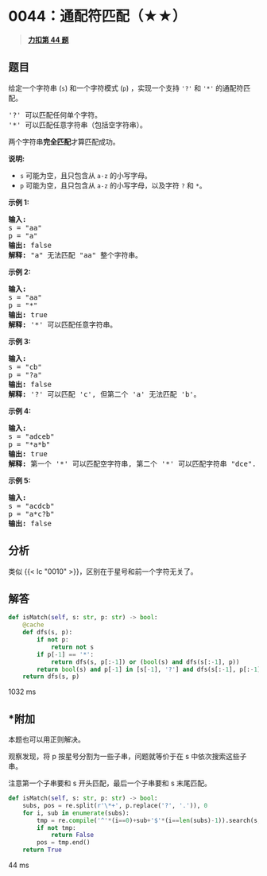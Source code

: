 # 0044：通配符匹配（★★）


> <u>**[力扣第 44 题](https://leetcode.cn/problems/wildcard-matching/)**</u>

## 题目

<p>给定一个字符串 (<code>s</code>) 和一个字符模式 (<code>p</code>) ，实现一个支持 <code>&#39;?&#39;</code> 和 <code>&#39;*&#39;</code> 的通配符匹配。</p>

<pre>&#39;?&#39; 可以匹配任何单个字符。
&#39;*&#39; 可以匹配任意字符串（包括空字符串）。
</pre>

<p>两个字符串<strong>完全匹配</strong>才算匹配成功。</p>

<p><strong>说明:</strong></p>

<ul>
<li><code>s</code> 可能为空，且只包含从 <code>a-z</code> 的小写字母。</li>
<li><code>p</code> 可能为空，且只包含从 <code>a-z</code> 的小写字母，以及字符 <code>?</code> 和 <code>*</code>。</li>
</ul>

<p><strong>示例 1:</strong></p>

<pre><strong>输入:</strong>
s = &quot;aa&quot;
p = &quot;a&quot;
<strong>输出:</strong> false
<strong>解释:</strong> &quot;a&quot; 无法匹配 &quot;aa&quot; 整个字符串。</pre>

<p><strong>示例 2:</strong></p>

<pre><strong>输入:</strong>
s = &quot;aa&quot;
p = &quot;*&quot;
<strong>输出:</strong> true
<strong>解释:</strong> &#39;*&#39; 可以匹配任意字符串。
</pre>

<p><strong>示例 3:</strong></p>

<pre><strong>输入:</strong>
s = &quot;cb&quot;
p = &quot;?a&quot;
<strong>输出:</strong> false
<strong>解释:</strong> &#39;?&#39; 可以匹配 &#39;c&#39;, 但第二个 &#39;a&#39; 无法匹配 &#39;b&#39;。
</pre>

<p><strong>示例 4:</strong></p>

<pre><strong>输入:</strong>
s = &quot;adceb&quot;
p = &quot;*a*b&quot;
<strong>输出:</strong> true
<strong>解释:</strong> 第一个 &#39;*&#39; 可以匹配空字符串, 第二个 &#39;*&#39; 可以匹配字符串 &quot;dce&quot;.
</pre>

<p><strong>示例 5:</strong></p>

<pre><strong>输入:</strong>
s = &quot;acdcb&quot;
p = &quot;a*c?b&quot;
<strong>输出:</strong> false</pre>


## 分析

类似 {{< lc "0010" >}}，区别在于星号和前一个字符无关了。

    
## 解答

```python
def isMatch(self, s: str, p: str) -> bool:
    @cache
    def dfs(s, p):
        if not p:
            return not s
        if p[-1] == '*':
            return dfs(s, p[:-1]) or (bool(s) and dfs(s[:-1], p))
        return bool(s) and p[-1] in [s[-1], '?'] and dfs(s[:-1], p[:-1])
    return dfs(s, p)
```
1032 ms


## *附加

本题也可以用正则解决。

观察发现，将 p 按星号分割为一些子串，问题就等价于在 s 中依次搜索这些子串。

注意第一个子串要和 s 开头匹配，最后一个子串要和 s 末尾匹配。

```python
def isMatch(self, s: str, p: str) -> bool:
    subs, pos = re.split(r'\*+', p.replace('?', '.')), 0
    for i, sub in enumerate(subs):
        tmp = re.compile('^'*(i==0)+sub+'$'*(i==len(subs)-1)).search(s, pos)
        if not tmp:
            return False
        pos = tmp.end()
    return True
```
44 ms
